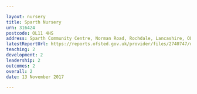 ```yaml
---

layout: nursery
title: Sparth Nursery
urn: 316424
postcode: OL11 4HS
address: Sparth Community Centre, Norman Road, Rochdale, Lancashire, OL11 4HS
latestReportUrl: https://reports.ofsted.gov.uk/provider/files/2740747/urn/316424.pdf
teaching: 2
development: 2
leadership: 2
outcomes: 2
overall: 2
date: 13 November 2017

---
```

